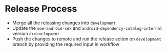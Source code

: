 # Release Process

- Merge all the releasing changes into `development`
- Update the `moe-android-sdk` and `android-dependency-catalog-internal` version in `development`
- Push the changes to remote and run the release action on `development` branch by providing the required input in workflow